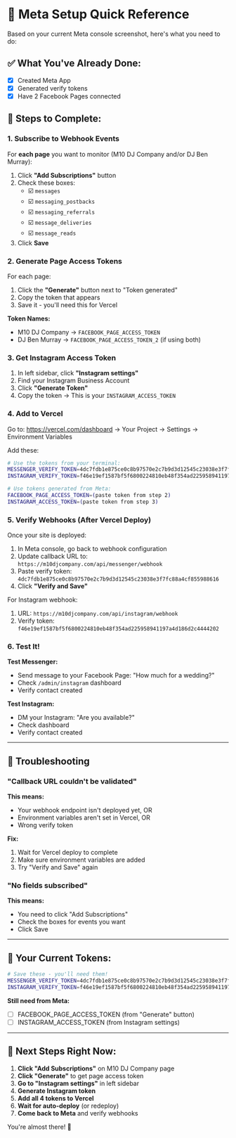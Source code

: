 # 🚀 Meta Setup Quick Reference

Based on your current Meta console screenshot, here's what you need to do:

## ✅ What You've Already Done:
- [x] Created Meta App
- [x] Generated verify tokens
- [x] Have 2 Facebook Pages connected

## 📝 Steps to Complete:

### 1. Subscribe to Webhook Events

For **each page** you want to monitor (M10 DJ Company and/or DJ Ben Murray):

1. Click **"Add Subscriptions"** button
2. Check these boxes:
   - ☑️ `messages`
   - ☑️ `messaging_postbacks`
   - ☑️ `messaging_referrals`  
   - ☑️ `message_deliveries`
   - ☑️ `message_reads`
3. Click **Save**

### 2. Generate Page Access Tokens

For each page:
1. Click the **"Generate"** button next to "Token generated"
2. Copy the token that appears
3. Save it - you'll need this for Vercel

**Token Names:**
- M10 DJ Company → `FACEBOOK_PAGE_ACCESS_TOKEN`
- DJ Ben Murray → `FACEBOOK_PAGE_ACCESS_TOKEN_2` (if using both)

### 3. Get Instagram Access Token

1. In left sidebar, click **"Instagram settings"**
2. Find your Instagram Business Account
3. Click **"Generate Token"**
4. Copy the token → This is your `INSTAGRAM_ACCESS_TOKEN`

### 4. Add to Vercel

Go to: https://vercel.com/dashboard → Your Project → Settings → Environment Variables

Add these:

```bash
# Use the tokens from your terminal:
MESSENGER_VERIFY_TOKEN=4dc7fdb1e875ce0c8b97570e2c7b9d3d12545c23038e3f7fc88a4cf855988616
INSTAGRAM_VERIFY_TOKEN=f46e19ef1587bf5f6800224810eb48f354ad225958941197a4d186d2c4444202

# Use tokens generated from Meta:
FACEBOOK_PAGE_ACCESS_TOKEN=(paste token from step 2)
INSTAGRAM_ACCESS_TOKEN=(paste token from step 3)
```

### 5. Verify Webhooks (After Vercel Deploy)

Once your site is deployed:

1. In Meta console, go back to webhook configuration
2. Update callback URL to: `https://m10djcompany.com/api/messenger/webhook`
3. Paste verify token: `4dc7fdb1e875ce0c8b97570e2c7b9d3d12545c23038e3f7fc88a4cf855988616`
4. Click **"Verify and Save"**

For Instagram webhook:
1. URL: `https://m10djcompany.com/api/instagram/webhook`
2. Verify token: `f46e19ef1587bf5f6800224810eb48f354ad225958941197a4d186d2c4444202`

### 6. Test It!

**Test Messenger:**
- Send message to your Facebook Page: "How much for a wedding?"
- Check `/admin/instagram` dashboard
- Verify contact created

**Test Instagram:**
- DM your Instagram: "Are you available?"
- Check dashboard
- Verify contact created

---

## 🔧 Troubleshooting

### "Callback URL couldn't be validated"

**This means:**
- Your webhook endpoint isn't deployed yet, OR
- Environment variables aren't set in Vercel, OR
- Wrong verify token

**Fix:**
1. Wait for Vercel deploy to complete
2. Make sure environment variables are added
3. Try "Verify and Save" again

### "No fields subscribed"

**This means:**
- You need to click "Add Subscriptions"
- Check the boxes for events you want
- Click Save

---

## 📱 Your Current Tokens:

```bash
# Save these - you'll need them!
MESSENGER_VERIFY_TOKEN=4dc7fdb1e875ce0c8b97570e2c7b9d3d12545c23038e3f7fc88a4cf855988616
INSTAGRAM_VERIFY_TOKEN=f46e19ef1587bf5f6800224810eb48f354ad225958941197a4d186d2c4444202
```

**Still need from Meta:**
- [ ] FACEBOOK_PAGE_ACCESS_TOKEN (from "Generate" button)
- [ ] INSTAGRAM_ACCESS_TOKEN (from Instagram settings)

---

## 🎯 Next Steps Right Now:

1. **Click "Add Subscriptions"** on M10 DJ Company page
2. **Click "Generate"** to get page access token  
3. **Go to "Instagram settings"** in left sidebar
4. **Generate Instagram token**
5. **Add all 4 tokens to Vercel**
6. **Wait for auto-deploy** (or redeploy)
7. **Come back to Meta** and verify webhooks

You're almost there! 🚀

